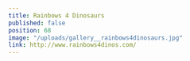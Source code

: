 ```yaml
---
title: Rainbows 4 Dinosaurs
published: false
position: 68
image: "/uploads/gallery__rainbows4dinosaurs.jpg"
link: http://www.rainbows4dinos.com/
---
```



